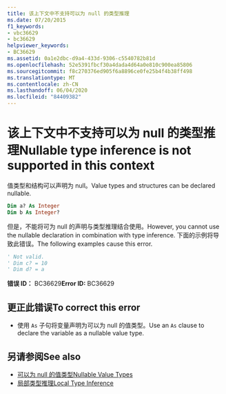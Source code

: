 ```yaml
---
title: 该上下文中不支持可以为 null 的类型推理
ms.date: 07/20/2015
f1_keywords:
- vbc36629
- bc36629
helpviewer_keywords:
- BC36629
ms.assetid: 0a1e2dbc-d9a4-433d-9306-c5540782b81d
ms.openlocfilehash: 52e5391fbcf30a4dada4d64a0e810c900ea85806
ms.sourcegitcommit: f8c270376ed905f6a8896ce0fe25b4f4b38ff498
ms.translationtype: MT
ms.contentlocale: zh-CN
ms.lasthandoff: 06/04/2020
ms.locfileid: "84409382"
---
```

# <a name="nullable-type-inference-is-not-supported-in-this-context"></a><span data-ttu-id="240a9-102">该上下文中不支持可以为 null 的类型推理</span><span class="sxs-lookup"><span data-stu-id="240a9-102">Nullable type inference is not supported in this context</span></span>
<span data-ttu-id="240a9-103">值类型和结构可以声明为 null。</span><span class="sxs-lookup"><span data-stu-id="240a9-103">Value types and structures can be declared nullable.</span></span>  
  
```vb  
Dim a? As Integer  
Dim b As Integer?  
```  
  
 <span data-ttu-id="240a9-104">但是，不能将可为 null 的声明与类型推理结合使用。</span><span class="sxs-lookup"><span data-stu-id="240a9-104">However, you cannot use the nullable declaration in combination with type inference.</span></span> <span data-ttu-id="240a9-105">下面的示例将导致此错误。</span><span class="sxs-lookup"><span data-stu-id="240a9-105">The following examples cause this error.</span></span>  
  
```vb  
' Not valid.  
' Dim c? = 10  
' Dim d? = a  
```  
  
 <span data-ttu-id="240a9-106">**错误 ID：** BC36629</span><span class="sxs-lookup"><span data-stu-id="240a9-106">**Error ID:** BC36629</span></span>  
  
## <a name="to-correct-this-error"></a><span data-ttu-id="240a9-107">更正此错误</span><span class="sxs-lookup"><span data-stu-id="240a9-107">To correct this error</span></span>  
  
- <span data-ttu-id="240a9-108">使用 `As` 子句将变量声明为可以为 null 的值类型。</span><span class="sxs-lookup"><span data-stu-id="240a9-108">Use an `As` clause to declare the variable as a nullable value type.</span></span>  
  
## <a name="see-also"></a><span data-ttu-id="240a9-109">另请参阅</span><span class="sxs-lookup"><span data-stu-id="240a9-109">See also</span></span>

- [<span data-ttu-id="240a9-110">可以为 null 的值类型</span><span class="sxs-lookup"><span data-stu-id="240a9-110">Nullable Value Types</span></span>](../../programming-guide/language-features/data-types/nullable-value-types.md)
- [<span data-ttu-id="240a9-111">局部类型推理</span><span class="sxs-lookup"><span data-stu-id="240a9-111">Local Type Inference</span></span>](../../programming-guide/language-features/variables/local-type-inference.md)
